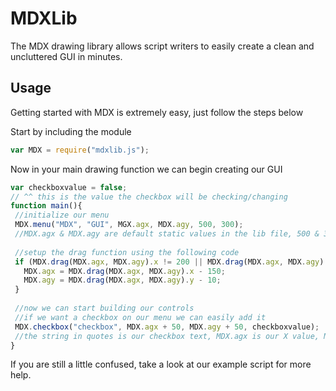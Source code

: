 # MDXLib
 The MDX drawing library allows script writers to easily create a clean and uncluttered GUI in minutes.

## Usage
 Getting started with MDX is extremely easy, just follow the steps below
 
 Start by including the module
 ```javascript
 var MDX = require("mdxlib.js");
 ```
 
 Now in your main drawing function we can begin creating our GUI
 ```javascript
 var checkboxvalue = false;
 // ^^ this is the value the checkbox will be checking/changing
 function main(){
  //initialize our menu
  MDX.menu("MDX", "GUI", MGX.agx, MDX.agy, 500, 300);
  //MDX.agx & MDX.agy are default static values in the lib file, 500 & 300 are width & height. It is recommended you use the default MDX values for the drag control to work
  
  //setup the drag function using the following code
  if (MDX.drag(MDX.agx, MDX.agy).x != 200 || MDX.drag(MDX.agx, MDX.agy).y != 200){
    MDX.agx = MDX.drag(MDX.agx, MDX.agy).x - 150;
    MDX.agy = MDX.drag(MDX.agx, MDX.agy).y - 10;
  }
  
  //now we can start building our controls
  //if we want a checkbox on our menu we can easily add it
  MDX.checkbox("checkbox", MDX.agx + 50, MDX.agy + 50, checkboxvalue);
  //the string in quotes is our checkbox text, MDX.agx is our X value, MDX.agy is our Y value, and checkboxvalue is the changing value.
 }
 ```
 
 If you are still a little confused, take a look at our example script for more help.
